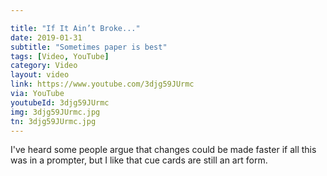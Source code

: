 ```yaml
---

title: "If It Ain’t Broke..."
date: 2019-01-31
subtitle: "Sometimes paper is best"
tags: [Video, YouTube]
category: Video
layout: video
link: https://www.youtube.com/3djg59JUrmc
via: YouTube
youtubeId: 3djg59JUrmc
img: 3djg59JUrmc.jpg
tn: 3djg59JUrmc.jpg
---
```


I've heard some people argue that changes could be made faster if all this was in a prompter, but I like that cue cards are still an art form.
